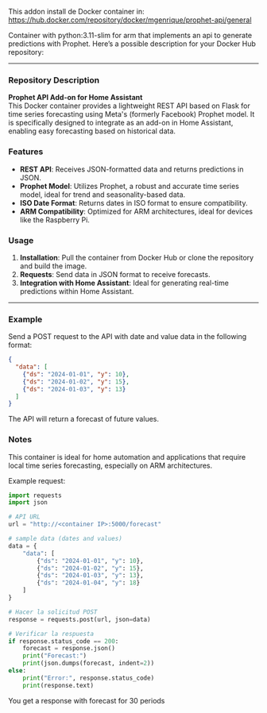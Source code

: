 This addon install de Docker container in:
https://hub.docker.com/repository/docker/mgenrique/prophet-api/general

Container with python:3.11-slim for arm that implements an api to generate predictions with Prophet. 
Here’s a possible description for your Docker Hub repository:

---

### Repository Description

**Prophet API Add-on for Home Assistant**  
This Docker container provides a lightweight REST API based on Flask for time series forecasting using Meta's (formerly Facebook) Prophet model. It is specifically designed to integrate as an add-on in Home Assistant, enabling easy forecasting based on historical data.

### Features

- **REST API**: Receives JSON-formatted data and returns predictions in JSON.
- **Prophet Model**: Utilizes Prophet, a robust and accurate time series model, ideal for trend and seasonality-based data.
- **ISO Date Format**: Returns dates in ISO format to ensure compatibility.
- **ARM Compatibility**: Optimized for ARM architectures, ideal for devices like the Raspberry Pi.

### Usage

1. **Installation**: Pull the container from Docker Hub or clone the repository and build the image.
2. **Requests**: Send data in JSON format to receive forecasts.
3. **Integration with Home Assistant**: Ideal for generating real-time predictions within Home Assistant.

---

### Example

Send a POST request to the API with date and value data in the following format:

```json
{
  "data": [
    {"ds": "2024-01-01", "y": 10},
    {"ds": "2024-01-02", "y": 15},
    {"ds": "2024-01-03", "y": 13}
  ]
}
```

The API will return a forecast of future values.

### Notes

This container is ideal for home automation and applications that require local time series forecasting, especially on ARM architectures.

Example request:
```python
import requests
import json

# API URL
url = "http://<container IP>:5000/forecast"

# sample data (dates and values)
data = {
    "data": [
        {"ds": "2024-01-01", "y": 10},
        {"ds": "2024-01-02", "y": 15},
        {"ds": "2024-01-03", "y": 13},
        {"ds": "2024-01-04", "y": 18}
    ]
}

# Hacer la solicitud POST
response = requests.post(url, json=data)

# Verificar la respuesta
if response.status_code == 200:
    forecast = response.json()
    print("Forecast:")
    print(json.dumps(forecast, indent=2))
else:
    print("Error:", response.status_code)
    print(response.text)
```

You get a response with forecast for 30 periods

